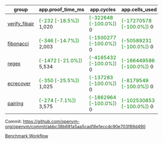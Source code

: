| group | app.proof_time_ms | app.cycles | app.cells_used | leaf.proof_time_ms | leaf.cycles | leaf.cells_used |
| -- | -- | -- | -- | -- | -- | -- |
| [verify_fibair](https://github.com/openvm-org/openvm/blob/benchmark-results/benchmarks-pr/1836/verify_fibair-abbc38b681a5aa5cad16e1eccdc90e703f89d490.md) |<span style='color: green'>(-232 [-18.5%])</span> 1,020 | <span style='color: green'>(-322648 [-100.0%])</span> 0 | <span style='color: green'>(-17270578 [-100.0%])</span> 0 |- | - | - |
| [fibonacci](https://github.com/openvm-org/openvm/blob/benchmark-results/benchmarks-pr/1836/fibonacci-abbc38b681a5aa5cad16e1eccdc90e703f89d490.md) |<span style='color: green'>(-346 [-14.7%])</span> 2,003 | <span style='color: green'>(-1500277 [-100.0%])</span> 0 | <span style='color: green'>(-50589231 [-100.0%])</span> 0 | 2,959 |  0 |  0 |
| [regex](https://github.com/openvm-org/openvm/blob/benchmark-results/benchmarks-pr/1836/regex-abbc38b681a5aa5cad16e1eccdc90e703f89d490.md) |<span style='color: green'>(-1472 [-21.0%])</span> 5,534 | <span style='color: green'>(-4165432 [-100.0%])</span> 0 | <span style='color: green'>(-166449586 [-100.0%])</span> 0 | 8,725 |  0 |  0 |
| [ecrecover](https://github.com/openvm-org/openvm/blob/benchmark-results/benchmarks-pr/1836/ecrecover-abbc38b681a5aa5cad16e1eccdc90e703f89d490.md) |<span style='color: green'>(-350 [-25.5%])</span> 1,025 | <span style='color: green'>(-137283 [-100.0%])</span> 0 | <span style='color: green'>(-8179549 [-100.0%])</span> 0 | 9,159 |  0 |  0 |
| [pairing](https://github.com/openvm-org/openvm/blob/benchmark-results/benchmarks-pr/1836/pairing-abbc38b681a5aa5cad16e1eccdc90e703f89d490.md) |<span style='color: green'>(-274 [-7.1%])</span> 3,575 | <span style='color: green'>(-1862964 [-100.0%])</span> 0 | <span style='color: green'>(-102530853 [-100.0%])</span> 0 | 4,315 |  0 |  0 |


Commit: https://github.com/openvm-org/openvm/commit/abbc38b681a5aa5cad16e1eccdc90e703f89d490

[Benchmark Workflow](https://github.com/openvm-org/openvm/actions/runs/16405985391)
